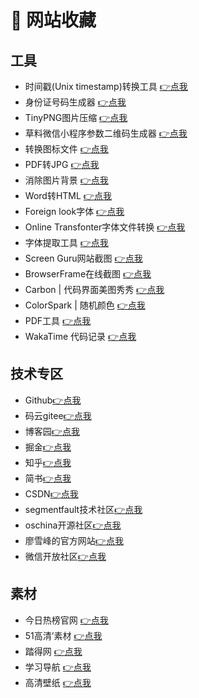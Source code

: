 # :purple_heart: 网站收藏

## 工具

- 时间戳(Unix timestamp)转换工具 [:point_right:点我](https://tool.lu/timestamp)
- 身份证号码生成器 [:point_right:点我](http://sfz.uzuzuz.com/)
- TinyPNG图片压缩 [:point_right:点我](https://tinypng.com/)
- 草料微信小程序参数二维码生成器 [:point_right:点我](https://cli.im/weapp)
- 转换图标文件 [:point_right:点我](https://www.aconvert.com/cn/icon/)
- PDF转JPG [:point_right:点我](https://smallpdf.com/cn/pdf-to-jpg)
- 消除图片背景 [:point_right:点我](https://www.remove.bg/zh/upload)
- Word转HTML [:point_right:点我](http://www.docpe.com/word/word-to-html.aspx)
- Foreign look字体 [:point_right:点我](https://www.dafont.com/theme.php?cat=201)
- Online Transfonter字体文件转换 [:point_right:点我](https://transfonter.org/)
- 字体提取工具 [:point_right:点我](https://www.fontke.com/tool/subfont/)
- Screen Guru网站截图 [:point_right:点我](https://screen.guru/)
- BrowserFrame在线截图 [:point_right:点我](https://browserframe.com/)
- Carbon | 代码界面美图秀秀 [:point_right:点我](https://carbon.now.sh/)
- ColorSpark | 随机颜色 [:point_right:点我](https://colorspark.app/)
- PDF工具 [:point_right:点我](https://easypdf.com/cn)
- WakaTime 代码记录 [:point_right:点我](https://wakatime.com/)

## 技术专区

- Github[:point_right:点我](https://github.com/)
- 码云gitee[:point_right:点我](https://gitee.com/)
- 博客园[:point_right:点我](https://www.cnblogs.com/)
- 掘金[:point_right:点我](https://juejin.cn/)
- 知乎[:point_right:点我](https://www.zhihu.com/hot)
- 简书[:point_right:点我](https://www.jianshu.com/)
- CSDN[:point_right:点我](https://blog.csdn.net/)
- segmentfault技术社区[:point_right:点我](https://segmentfault.com/)
- oschina开源社区[:point_right:点我](https://www.oschina.net/)
- 廖雪峰的官方网站[:point_right:点我](https://www.liaoxuefeng.com/)
- 微信开放社区[:point_right:点我](https://developers.weixin.qq.com/community/homepage)

## 素材

- 今日热榜官网 [:point_right:点我](https://tophub.today/)
- 51高清’素材 [:point_right:点我](http://www.51yuansu.com/)
- 踏得网 [:point_right:点我](https://www.techbrood.com/)
- 学习导航 [:point_right:点我](http://chuangzaoshi.com/code)
- 高清壁纸 [:point_right:点我](https://wallhaven.cc/)